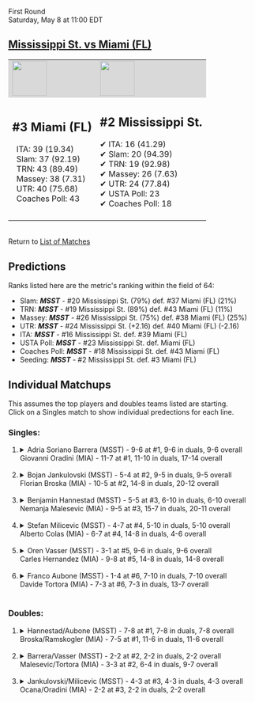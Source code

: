 First Round  
Saturday, May 8 at 11:00 EDT
## [Mississippi St. vs Miami (FL)](https://www.ncaa.com/game/5833375) 

<table><tr style="background-color: #d9d9d9 !important"><td><img src="https://www.ncaa.com/sites/default/files/images/logos/schools/m/mississippi-st.70.png" width="70" height="70" /></td><td><img src="https://www.ncaa.com/sites/default/files/images/logos/schools/m/miami-fl.70.png" width="70" height="70" /></td></tr><tr>
<td>  

<h2>#3 Miami (FL)</h2>  
&nbsp; ITA: 39 (19.34)<br>  
&nbsp; Slam: 37 (92.19)<br>  
&nbsp; TRN: 43 (89.49)<br>  
&nbsp; Massey: 38 (7.31)<br>  
&nbsp; UTR: 40 (75.68)<br>  
&nbsp; Coaches Poll: 43<br>  
<br>  

</td>
<td>  

<h2>#2 Mississippi St.</h2>  
&#10004; ITA: 16 (41.29)<br>  
&#10004; Slam: 20 (94.39)<br>  
&#10004; TRN: 19 (92.98)<br>  
&#10004; Massey: 26 (7.63)<br>  
&#10004; UTR: 24 (77.84)<br>  
&#10004; USTA Poll: 23<br>  
&#10004; Coaches Poll: 18<br>  
<br>  

</td>
</tr></table>  


<br>Return to [List of Matches](../index.md)  

## Predictions  

Ranks listed here are the metric's ranking within the field of 64:  
- Slam: ***MSST*** - #20 Mississippi St. (79%) def. #37 Miami (FL) (21%)  
- TRN: ***MSST*** - #19 Mississippi St. (89%) def. #43 Miami (FL) (11%)  
- Massey: ***MSST*** - #26 Mississippi St. (75%) def. #38 Miami (FL) (25%)  
- UTR: ***MSST*** - #24 Mississippi St. (+2.16) def. #40 Miami (FL) (-2.16)  
- ITA: ***MSST*** - #16 Mississippi St. def. #39 Miami (FL)  
- USTA Poll: ***MSST*** - #23 Mississippi St. def. Miami (FL)  
- Coaches Poll: ***MSST*** - #18 Mississippi St. def. #43 Miami (FL)  
- Seeding: ***MSST*** - #2 Mississippi St. def. #3 Miami (FL)  

## Individual Matchups  
This assumes the top players and doubles teams listed are starting.  
Click on a Singles match to show individual predections for each line.  

### Singles:  

<ol>
<li><details>
<summary markdown="span">Adria Soriano Barrera (MSST) - 9-6 at #1, 9-6 in duals, 9-6 overall<br>Giovanni Oradini (MIA) - 11-7 at #1, 11-10 in duals, 17-14 overall</summary>
<h4>Predictions</h4><ul>
<li>Slam: <b><i>MIA</i></b> - Barrera (53%) def. Oradini (47%)</li>  
<li>TRN: <b><i>MIA</i></b> - Barrera (56%) def. Oradini (44%)</li>  
<li>Massey: <b><i>MIA</i></b> - Barrera (75%) def. Oradini (25%)</li>  
<li>UTR: <b><i>MSST</i></b> - Oradini (69%) def. Barrera (31%)</li>  
<li>ITA: <b><i>MSST</i></b> - Oradini (31.20) def. Barrera (18.59)</li>  
</ul>
</details>&nbsp;</li>
<li><details>
<summary markdown="span">Bojan Jankulovski (MSST) - 5-4 at #2, 9-5 in duals, 9-5 overall<br>Florian Broska (MIA) - 10-5 at #2, 14-8 in duals, 20-12 overall</summary>
<h4>Predictions</h4><ul>
<li>Slam: <b><i>MSST</i></b> - Broska (69%) def. Jankulovski (31%)</li>  
<li>TRN: <b><i>MSST</i></b> - Broska (64%) def. Jankulovski (36%)</li>  
<li>Massey: <b><i>MIA</i></b> - Jankulovski (75%) def. Broska (25%)</li>  
<li>UTR: <b><i>MSST</i></b> - Broska (79%) def. Jankulovski (21%)</li>  
<li>ITA: <b><i>MSST</i></b> - Broska (16.73) def. Jankulovski (3.33)</li>  
</ul>
</details>&nbsp;</li>
<li><details>
<summary markdown="span">Benjamin Hannestad (MSST) - 5-5 at #3, 6-10 in duals, 6-10 overall<br>Nemanja Malesevic (MIA) - 9-5 at #3, 15-7 in duals, 20-11 overall</summary>
<h4>Predictions</h4><ul>
<li>Slam: <b><i>MSST</i></b> - Malesevic (73%) def. Hannestad (27%)</li>  
<li>TRN: <b><i>MSST</i></b> - Malesevic (78%) def. Hannestad (22%)</li>  
<li>Massey: <b><i>MSST</i></b> - Malesevic (75%) def. Hannestad (25%)</li>  
<li>UTR: <b><i>MSST</i></b> - Malesevic (75%) def. Hannestad (25%)</li>  
<li>ITA: <b><i>MSST</i></b> - Malesevic (15.40) def. Hannestad (1.40)</li>  
</ul>
</details>&nbsp;</li>
<li><details>
<summary markdown="span">Stefan Milicevic (MSST) - 4-7 at #4, 5-10 in duals, 5-10 overall<br>Alberto Colas (MIA) - 6-7 at #4, 14-8 in duals, 4-6 overall</summary>
<h4>Predictions</h4><ul>
<li>Slam: <b><i>MSST</i></b> - Colas (83%) def. Milicevic (17%)</li>  
<li>TRN: <b><i>MSST</i></b> - Colas (87%) def. Milicevic (13%)</li>  
<li>Massey: <b><i>MSST</i></b> - Colas (75%) def. Milicevic (25%)</li>  
<li>UTR: <b><i>MSST</i></b> - Colas (92%) def. Milicevic (8%)</li>  
<li>ITA: <b><i>MSST</i></b> - Colas (5.15) def. Milicevic (0.00)</li>  
</ul>
</details>&nbsp;</li>
<li><details>
<summary markdown="span">Oren Vasser (MSST) - 3-1 at #5, 9-6 in duals, 9-6 overall<br>Carles Hernandez (MIA) - 9-8 at #5, 14-8 in duals, 14-8 overall</summary>
<h4>Predictions</h4><ul>
<li>Slam: <b><i>MSST</i></b> - Hernandez (79%) def. Vasser (21%)</li>  
<li>TRN: <b><i>MSST</i></b> - Hernandez (80%) def. Vasser (20%)</li>  
<li>Massey: <b><i>MSST</i></b> - Hernandez (75%) def. Vasser (25%)</li>  
<li>UTR: <b><i>MSST</i></b> - Hernandez (86%) def. Vasser (14%)</li>  
<li>ITA: <b><i>MIA</i></b> - Vasser (1.93) def. Hernandez (1.85)</li>  
</ul>
</details>&nbsp;</li>
<li><details>
<summary markdown="span">Franco Aubone (MSST) - 1-4 at #6, 7-10 in duals, 7-10 overall<br>Davide Tortora (MIA) - 7-3 at #6, 7-3 in duals, 13-7 overall</summary>
<h4>Predictions</h4><ul>
<li>Slam: <b><i>MSST</i></b> - Tortora (78%) def. Aubone (22%)</li>  
<li>TRN: <b><i>MSST</i></b> - Tortora (90%) def. Aubone (10%)</li>  
<li>Massey: <b><i>MSST</i></b> - Tortora (75%) def. Aubone (25%)</li>  
<li>UTR: <b><i>MSST</i></b> - Tortora (60%) def. Aubone (40%)</li>  
<li>ITA: <b><i>MSST</i></b> - Tortora (9.41) def. Aubone (1.40)</li>  
</ul>
</details>&nbsp;</li>
</ol>

### Doubles:  

<ol>
<li><details>
<summary markdown="span">Hannestad/Aubone (MSST) - 7-8 at #1, 7-8 in duals, 7-8 overall<br>Broska/Ramskogler (MIA) - 7-5 at #1, 11-6 in duals, 11-6 overall</summary>
<br>Sorry, we don't have any metrics for this match
</details>&nbsp;</li>
<li><details>
<summary markdown="span">Barrera/Vasser (MSST) - 2-2 at #2, 2-2 in duals, 2-2 overall<br>Malesevic/Tortora (MIA) - 3-3 at #2, 6-4 in duals, 9-7 overall</summary>
<br>Sorry, we don't have any metrics for this match
</details>&nbsp;</li>
<li><details>
<summary markdown="span">Jankulovski/Milicevic (MSST) - 4-3 at #3, 4-3 in duals, 4-3 overall<br>Ocana/Oradini (MIA) - 2-2 at #3, 2-2 in duals, 2-2 overall</summary>
<br>Sorry, we don't have any metrics for this match
</details>&nbsp;</li>
</ol>